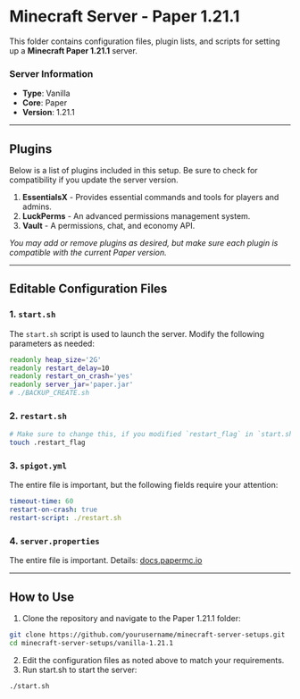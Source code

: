 # Minecraft Server - Paper 1.21.1

This folder contains configuration files, plugin lists, and scripts for setting up a **Minecraft Paper 1.21.1** server.

### Server Information
- **Type**: Vanilla
- **Core**: Paper
- **Version**: 1.21.1

---

## Plugins

Below is a list of plugins included in this setup. Be sure to check for compatibility if you update the server version.

1. **EssentialsX** - Provides essential commands and tools for players and admins.
2. **LuckPerms** - An advanced permissions management system.
3. **Vault** - A permissions, chat, and economy API.

*You may add or remove plugins as desired, but make sure each plugin is compatible with the current Paper version.*

---

## Editable Configuration Files

### 1. `start.sh`
The `start.sh` script is used to launch the server. Modify the following parameters as needed:

```bash
readonly heap_size='2G'
readonly restart_delay=10
readonly restart_on_crash='yes'
readonly server_jar='paper.jar'
# ./BACKUP_CREATE.sh
```

### 2. `restart.sh`

```bash
# Make sure to change this, if you modified `restart_flag` in `start.sh`!
touch .restart_flag
```

### 3. `spigot.yml`

The entire file is important, but the following fields require your attention:

```yaml
timeout-time: 60
restart-on-crash: true
restart-script: ./restart.sh
```

### 4. `server.properties`

The entire file is important. Details: [docs.papermc.io](https://docs.papermc.io/paper/reference/server-properties)

---

## How to Use
1. Clone the repository and navigate to the Paper 1.21.1 folder:
```bash
git clone https://github.com/yourusername/minecraft-server-setups.git
cd minecraft-server-setups/vanilla-1.21.1
```
2. Edit the configuration files as noted above to match your requirements.
3. Run start.sh to start the server:
```bash
./start.sh
```